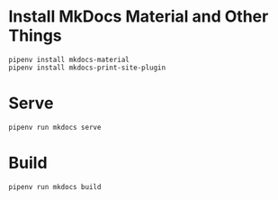 # Install MkDocs Material and Other Things

```
pipenv install mkdocs-material
pipenv install mkdocs-print-site-plugin
```

# Serve

```
pipenv run mkdocs serve
```


# Build
```
pipenv run mkdocs build
```
